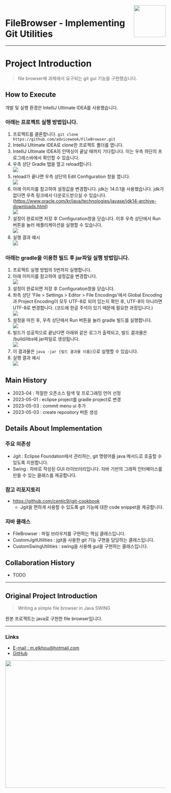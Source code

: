 <img src="src/img/file_browser.png" align="right" height="100" width="100" />

# FileBrowser - Implementing Git Utilities
***
# Project Introduction
> file browser에 과제에서 요구되는 git gui 기능을 구현했습니다.
## How to Execute

개발 및 실행 환경은 IntelliJ Ultimate IDEA를 사용했습니다.  

### 아래는 프로젝트 실행 방법입니다.
1. 프로젝트를 클론합니다. `git clone https://github.com/advicewook/FileBrowser.git`
2. IntelliJ Ultimate IDEA로 clone한 프로젝트 폴더를 엽니다.  
3. IntelliJ Ultimate IDEA의 인덱싱이 끝날 때까지 기다립니다. 이는 우측 하단의 프로그레스바에서 확인할 수 있습니다.  
4. 우측 상단 Gradle 탭을 열고 reload합니다.  
   <img src="Screenshots/gradle-refresh.png"/>
5. reload가 끝나면 우측 상단의 Edit Configuration 창을 엽니다.  
   <img src="Screenshots/config-step1.png"/>  
6. 아래 이미지를 참고하여 설정값을 변경합니다. jdk는 14.0.1을 사용했습니다. jdk가 없다면 우측 링크에서 다운로드받으실 수 있습니다.(https://www.oracle.com/kr/java/technologies/javase/jdk14-archive-downloads.html)  
   <img src="Screenshots/config-step2.png"/>  
7. 설정이 완료되면 저장 후 Configuration창을 닫습니다. 이후 우측 상단에서 Run 버튼을 눌러 애플리케이션을 실행할 수 있습니다.  
   <img src="Screenshots/config-step3.png"/>  
8. 실행 결과 예시  
   <img src="Screenshots/config-step4.png"/>  

### 아래는 gradle을 이용한 빌드 후 jar파일 실행 방법입니다.  
1. 프로젝트 실행 방법의 5번까지 실행합니다.  
2. 아래 이미지를 참고하여 설정값을 변경합니다.  
   <img src="Screenshots/gradle-config-step1.png"/>  
3. 설정이 완료되면 저장 후 Configuration창을 닫습니다.  
4. 좌측 상단 'File > Settings > Editor > File Encodings'에서 Global Encoding과 Project Encoding이 모두 UTF-8로 되어 있는지 확인 후, UTF-8이 아니라면 UTF-8로 변경합니다. (코드에 한글 주석이 있기 때문에 필요한 과정입니다.)  
   <img src="Screenshots/file-encoding.png"/>  
5. 설정을 마친 후, 우측 상단에서 Run 버튼을 눌러 gradle 빌드를 실행합니다.  
   <img src="Screenshots/gradle-config-step1half.png"/>  
6. 빌드가 성공적으로 끝났다면 아래와 같은 로그가 출력되고, 빌드 결과물은 /build/libs에 jar파일로 생성됩니다.  
   <img src="Screenshots/assemble-log.png"/>  
7. 이 결과물은 `java -jar {빌드 결과물 이름}`으로 실행할 수 있습니다.   
8. 실행 결과 예시  
   <img src="Screenshots/gradle-config-step2.png"/>   

## Main History
- 2023-04 : 적절한 오픈소스 탐색 및 프로그래밍 언어 선정  
- 2023-05-01 : eclipse project를 gradle project로 변경  
- 2023-05-03 : commit menu ui 추가  
- 2023-05-03 : create repository 버튼 생성

## Details About Implementation
### 주요 의존성
- Jgit : Eclipse Foundation에서 관리하는, git 명령어를 java 메서드로 호출할 수 있도록 지원합니다.
- Swing : 자바로 작성된 GUI 라이브러리입니다. 자바 기반의 그래픽 인터페이스를 만들 수 있는 클래스를 제공합니다.

### 참고 리포지토리
- https://github.com/centic9/jgit-cookbook
  - Jgit을 편하게 사용할 수 있도록 git 기능에 대한 code snippet을 제공합니다.

### 자바 클래스
- FileBrowser : 파일 브라우저를 구현하는 핵심 클래스입니다.
- CustomJgitUtilities : jgit을 사용한 git 기능 구현을 담당하는 클래스입니다.
- CustomSwingUtilities : swing을 사용해 gui을 구현하는 클래스입니다.

## Collaboration History
- TODO

***
## Original Project Introduction
> Writing a simple file browser in Java SWING


원본 프로젝트는 java로 구현한 file browser입니다.
***
### Links
- [E-mail : ](mailto:m.elkhou@hotmail.com) m.elkhou@hotmail.com
- [GitHub](https://github.com/m-elkhou)

<img src="Screenshots/1.png" align="center" height="400" width="700" />